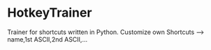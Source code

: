 # HotkeyTrainer
Trainer for shortcuts written in Python. Customize own Shortcuts --> name,1st ASCII,2nd ASCII,...
